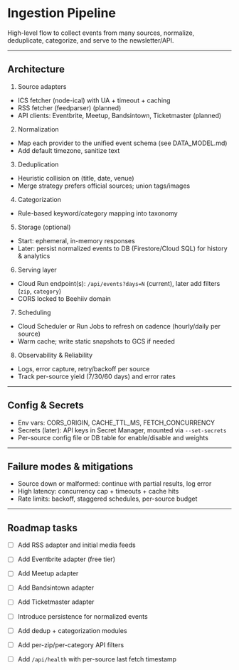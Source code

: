 # Ingestion Pipeline

High-level flow to collect events from many sources, normalize, deduplicate, categorize, and serve to the newsletter/API.

---

## Architecture

1) Source adapters
- ICS fetcher (node-ical) with UA + timeout + caching
- RSS fetcher (feedparser) (planned)
- API clients: Eventbrite, Meetup, Bandsintown, Ticketmaster (planned)

2) Normalization
- Map each provider to the unified event schema (see DATA_MODEL.md)
- Add default timezone, sanitize text

3) Deduplication
- Heuristic collision on (title, date, venue)
- Merge strategy prefers official sources; union tags/images

4) Categorization
- Rule-based keyword/category mapping into taxonomy

5) Storage (optional)
- Start: ephemeral, in-memory responses
- Later: persist normalized events to DB (Firestore/Cloud SQL) for history & analytics

6) Serving layer
- Cloud Run endpoint(s): `/api/events?days=N` (current), later add filters (`zip`, `category`)
- CORS locked to Beehiiv domain

7) Scheduling
- Cloud Scheduler or Run Jobs to refresh on cadence (hourly/daily per source)
- Warm cache; write static snapshots to GCS if needed

8) Observability & Reliability
- Logs, error capture, retry/backoff per source
- Track per-source yield (7/30/60 days) and error rates

---

## Config & Secrets

- Env vars: CORS_ORIGIN, CACHE_TTL_MS, FETCH_CONCURRENCY
- Secrets (later): API keys in Secret Manager, mounted via `--set-secrets`
- Per-source config file or DB table for enable/disable and weights

---

## Failure modes & mitigations

- Source down or malformed: continue with partial results, log error
- High latency: concurrency cap + timeouts + cache hits
- Rate limits: backoff, staggered schedules, per-source budget

---

## Roadmap tasks

- [ ] Add RSS adapter and initial media feeds
- [ ] Add Eventbrite adapter (free tier)
- [ ] Add Meetup adapter
- [ ] Add Bandsintown adapter
- [ ] Add Ticketmaster adapter
- [ ] Introduce persistence for normalized events
- [ ] Add dedup + categorization modules
- [ ] Add per-zip/per-category API filters
- [ ] Add `/api/health` with per-source last fetch timestamp

